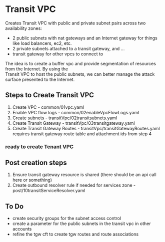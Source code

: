 # Transit VPC

Creates Transit VPC with public and private subnet pairs across two availability zones:

* 2 public subnets with nat gateways and an Internet gateway for things like load balancers, ec2, etc.
* 2 private subnets attached to a transit gateway, and ...
* transit gateway for other vpcs to connect to

The idea is to create a buffer vpc and provide segmentation of resources from the Internet. By using the  
Transit VPC to host the public subnets, we can better manage the attack surface presented to the Internet.

## Steps to Create Transit VPC
1. Create VPC - common/01vpc.yaml
2. Enable VPC flow logs - common/02enableVpcFlowLogs.yaml
3. Create subnets - transitVpc/02transitsubnets.yaml
4. Create Transit Gateway - transitVpc/03transitgateway.yaml
5. Create Transit Gateway Routes - transitVpc/transitGatewayRoutes.yaml
    requires transit gateway route table and attachment ids from step 4
### ready to create Tenant VPC
## Post creation steps
1. Ensure transit gateway resource is shared (there should be an api call here or something)
2. Create outbound resolver rule if needed for services zone - post/10transitServiceResolver.yaml
## To Do

* create security groups for the subnet access control
* create a parameter for the public subnets in the transit vpc in other accounts
* refine the tgw cft to create tgw routes and route associations